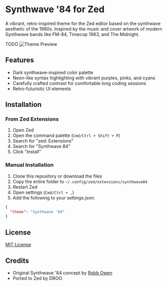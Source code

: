# Synthwave '84 for Zed

A vibrant, retro-inspired theme for the Zed editor based on the synthwave aesthetic of the 1980s.
Inspired by the music and cover artwork of modern Synthwave bands like FM-84, Timecop 1983, and The Midnight.

TODO ![Theme Preview](preview.png)

## Features

- Dark synthwave-inspired color palette
- Neon-like syntax highlighting with vibrant purples, pinks, and cyans
- Carefully crafted contrast for comfortable long coding sessions
- Retro-futuristic UI elements

## Installation

### From Zed Extensions

1. Open Zed
2. Open the command palette (`Cmd/Ctrl + Shift + P`)
3. Search for "zed: Extensions"
4. Search for "Synthwave 84"
5. Click "Install"

### Manual Installation

1. Clone this repository or download the files
2. Copy the entire folder to `~/.config/zed/extensions/synthwave84`
3. Restart Zed
4. Open settings (`Cmd/Ctrl + ,`)
5. Add the following to your settings.json:

```json
{
  "theme": "Synthwave '84"
}
```

## License

[MIT License](LICENSE)

## Credits

- Original Synthwave '84 concept by [Robb Owen](https://github.com/robb0wen/synthwave-vscode)
- Ported to Zed by DROO
